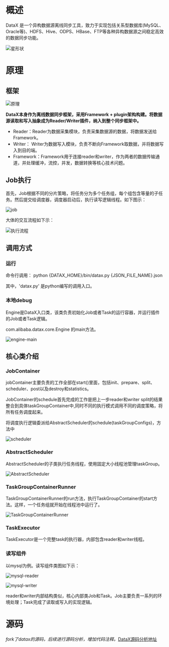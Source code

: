 # 概述
DataX 是一个异构数据源离线同步工具，致力于实现包括关系型数据库(MySQL、Oracle等)、HDFS、Hive、ODPS、HBase、FTP等各种异构数据源之间稳定高效的数据同步功能。

![星形状](https://github.com/alanzhang211/learning-note/raw/master/img/%E6%98%9F%E5%BD%A2%E7%8A%B6.png)

# 原理
## 框架
![原理](https://github.com/alanzhang211/learning-note/raw/master/img/%E5%8E%9F%E7%90%86.png)

**DataX本身作为离线数据同步框架，采用Framework + plugin架构构建。将数据源读取和写入抽象成为Reader/Writer插件，纳入到整个同步框架中。**
+ Reader：Reader为数据采集模块，负责采集数据源的数据，将数据发送给Framework。
+ Writer： Writer为数据写入模块，负责不断向Framework取数据，并将数据写入到目的端。
+ Framework：Framework用于连接reader和writer，作为两者的数据传输通道，并处理缓冲，流控，并发，数据转换等核心技术问题。

## Job执行
首先，Job根据不同的分片策略，将任务分为多个任务组，每个组包含等量的子任务。然后提交给调度器，调度器启动后，执行读写逻辑线程。如下图示：

![job](https://github.com/alanzhang211/learning-note/raw/master/img/job.png)


大体的交互流程如下示：

![执行流程](https://github.com/alanzhang211/learning-note/raw/master/img/job-flow.png)

## 调用方式
### 运行
命令行调用：
python {DATAX_HOME}/bin/datax.py {JSON_FILE_NAME}.json

其中，'datax.py' 是python编写的调用入口。

### 本地debug
Engine是DataX入口类，该类负责初始化Job或者Task的运行容器，并运行插件的Job或者Task逻辑。

com.alibaba.datax.core.Engine 的main方法。

![engine-main](https://github.com/alanzhang211/learning-note/raw/master/img/engine-main.png)

## 核心类介绍
### JobContainer
jobContainer主要负责的工作全部在start()里面，包括init、prepare、split、scheduler、post以及destroy和statistics。

JobContainer的schedule首先完成的工作是把上一步reader和writer split的结果整合到具体taskGroupContainer中,同时不同的执行模式调用不同的调度策略，将所有任务调度起来。


将调度执行逻辑委派给AbstractScheduler的schedule(taskGroupConfigs)，方法中

![scheduler](https://github.com/alanzhang211/learning-note/raw/master/img/scheduler.png)

### AbstractScheduler
AbstractScheduler的子类执行任务线程，使用固定大小线程池管理taskGroup。

![AbstractScheduler](https://github.com/alanzhang211/learning-note/raw/master/img/AbstractScheduler.png)

### TaskGroupContainerRunner
TaskGroupContainerRunner的run方法，执行TaskGroupContainer的start方法。这样，一个任务组就开始在线程池中运行了。

![TaskGroupContainerRunner](https://github.com/alanzhang211/learning-note/raw/master/img/TaskGroupContainerRunner.png)

### TaskExecutor
TaskExecutor是一个完整task的执行器，内部包含reader和writer线程。

### 读写组件
以mysql为例。读写组件类图如下示：

![mysql-reader](https://github.com/alanzhang211/learning-note/raw/master/img/MysqlReader.png)

![mysql-writer](https://github.com/alanzhang211/learning-note/raw/master/img/MysqlWriter.png)

reader和writer内部结构类似，核心内部类Job和Task。Job主要负责一系列的环境处理；Task完成了读取或写入的实现逻辑。

# 源码

*fork了datax的源码，后续进行源码分析，增加代码注释。*[DataX源码分析地址](https://github.com/alanzhang211/DataX)
